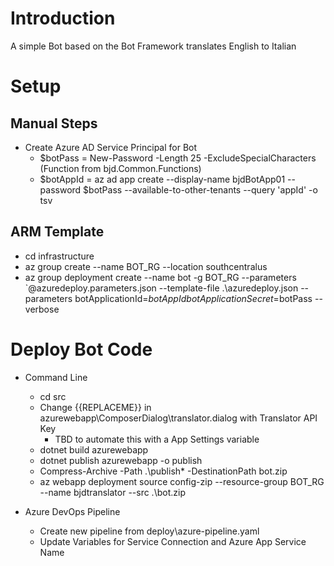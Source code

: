 # Introduction

A simple Bot based on the Bot Framework translates English to Italian

# Setup
## Manual Steps
* Create Azure AD Service Principal for Bot
    * $botPass = New-Password -Length 25 -ExcludeSpecialCharacters (Function from bjd.Common.Functions)
    * $botAppId = az ad app create --display-name bjdBotApp01 --password $botPass --available-to-other-tenants  --query 'appId' -o tsv

## ARM Template 
* cd infrastructure 
* az group create --name BOT_RG --location southcentralus
* az group deployment create --name bot -g BOT_RG --parameters `@azuredeploy.parameters.json --template-file .\azuredeploy.json --parameters botApplicationId=$botAppId botApplicationSecret=$botPass --verbose

# Deploy Bot Code
* Command Line
    * cd src
    * Change {{REPLACEME}} in azurewebapp\ComposerDialog\translator.dialog with Translator API Key
        * TBD to automate this with a App Settings variable 
    * dotnet build azurewebapp
    * dotnet publish azurewebapp -o publish
    * Compress-Archive -Path .\publish\* -DestinationPath bot.zip
    * az webapp deployment source config-zip --resource-group BOT_RG --name bjdtranslator --src .\bot.zip

* Azure DevOps Pipeline 
    * Create new pipeline from deploy\azure-pipeline.yaml
    * Update Variables for Service Connection and Azure App Service Name 

